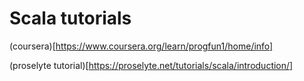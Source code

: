 # Scala tutorials

(coursera)[https://www.coursera.org/learn/progfun1/home/info]

(proselyte tutorial)[https://proselyte.net/tutorials/scala/introduction/]